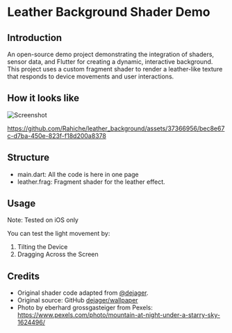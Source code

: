 # Leather Background Shader Demo

## Introduction
An open-source demo project demonstrating the integration of shaders, sensor data, and Flutter for creating a dynamic, interactive background. This project uses a custom fragment shader to render a leather-like texture that responds to device movements and user interactions.


## How it looks like
![Screenshot](https://i.imgur.com/SZvSU1T.png)



https://github.com/Rahiche/leather_background/assets/37366956/bec8e67c-d7ba-450e-823f-f18d200a8378



## Structure
- main.dart: All the code is here in one page
- leather.frag: Fragment shader for the leather effect.

## Usage
Note: Tested on iOS only

You can test the light movement by:
1. Tilting the Device
2. Dragging Across the Screen

## Credits
- Original shader code adapted from [@dejager](https://twitter.com/dejager).
- Original source: GitHub [dejager/wallpaper](https://github.com/dejager/wallpaper/)
- Photo by eberhard grossgasteiger from Pexels: https://www.pexels.com/photo/mountain-at-night-under-a-starry-sky-1624496/